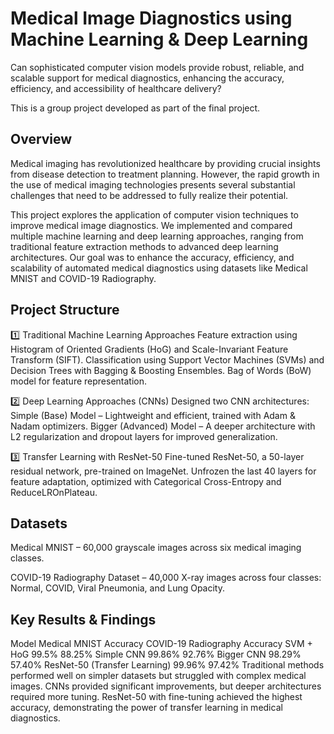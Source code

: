 # Medical Image Diagnostics using Machine Learning & Deep Learning
Can sophisticated computer vision models provide robust, reliable, and scalable support for medical diagnostics, enhancing the accuracy, efficiency, and accessibility of healthcare delivery?

This is a group project developed as part of the final project.

## Overview
Medical imaging has revolutionized healthcare by providing crucial insights from disease detection to treatment planning. However, the rapid growth in the use of medical imaging technologies presents several substantial challenges that need to be addressed to fully realize their potential.

This project explores the application of computer vision techniques to improve medical image diagnostics. We implemented and compared multiple machine learning and deep learning approaches, ranging from traditional feature extraction methods to advanced deep learning architectures. Our goal was to enhance the accuracy, efficiency, and scalability of automated medical diagnostics using datasets like Medical MNIST and COVID-19 Radiography.

## Project Structure
1️⃣ Traditional Machine Learning Approaches
Feature extraction using Histogram of Oriented Gradients (HoG) and Scale-Invariant Feature Transform (SIFT).
Classification using Support Vector Machines (SVMs) and Decision Trees with Bagging & Boosting Ensembles.
Bag of Words (BoW) model for feature representation.

2️⃣ Deep Learning Approaches (CNNs)
Designed two CNN architectures:
Simple (Base) Model – Lightweight and efficient, trained with Adam & Nadam optimizers.
Bigger (Advanced) Model – A deeper architecture with L2 regularization and dropout layers for improved generalization.

3️⃣ Transfer Learning with ResNet-50
Fine-tuned ResNet-50, a 50-layer residual network, pre-trained on ImageNet.
Unfrozen the last 40 layers for feature adaptation, optimized with Categorical Cross-Entropy and ReduceLROnPlateau.

## Datasets
Medical MNIST – 60,000 grayscale images across six medical imaging classes.

COVID-19 Radiography Dataset – 40,000 X-ray images across four classes: Normal, COVID, Viral Pneumonia, and Lung Opacity.

## Key Results & Findings
Model	Medical MNIST Accuracy	COVID-19 Radiography Accuracy
SVM + HoG	99.5%	88.25%
Simple CNN	99.86%	92.76%
Bigger CNN	98.29%	57.40%
ResNet-50 (Transfer Learning)	99.96%	97.42%
Traditional methods performed well on simpler datasets but struggled with complex medical images.
CNNs provided significant improvements, but deeper architectures required more tuning.
ResNet-50 with fine-tuning achieved the highest accuracy, demonstrating the power of transfer learning in medical diagnostics.


